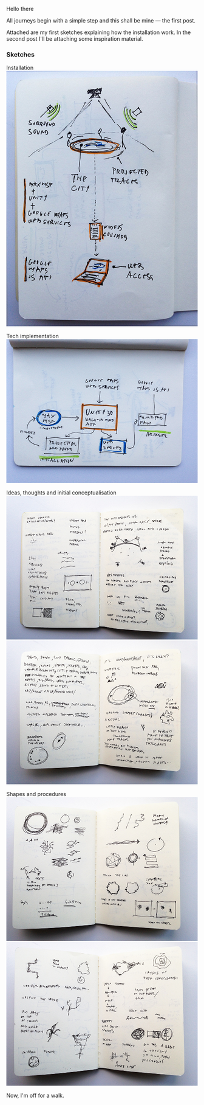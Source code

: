 Hello there

All journeys begin with a simple step and this shall be mine — the first post.

Attached are my first sketches explaining how the installation work. In the second post I'll be attaching some inspiration material.


### Sketches

Installation
![Installation](../project_images/summary-sketches/sketch.jpg)

Tech implementation
![Implementation](../project_images/summary-sketches/implementation.jpg)

Ideas, thoughts and initial conceptualisation
![Sketch 1](../project_images/summary-sketches/initial-sketches-4.jpg)
![Sketch 2](../project_images/summary-sketches/initial-sketches-3.jpg)

Shapes and procedures
![Sketch 3](../project_images/summary-sketches/initial-sketches-2.jpg)
![Sketch 4](../project_images/summary-sketches/initial-sketches-1.jpg)


Now, I'm off for a walk.